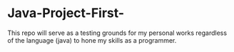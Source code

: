 # Java-Project-First-
This repo will serve as a testing grounds for my personal works regardless of the language (java) to hone my skills as a programmer.

